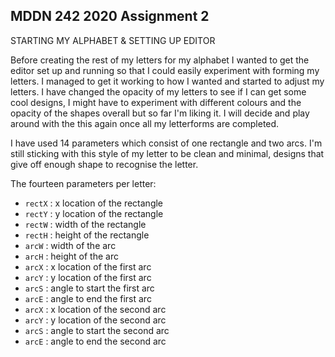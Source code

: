 ## MDDN 242 2020 Assignment 2
STARTING MY ALPHABET & SETTING UP EDITOR

Before creating the rest of my letters for my alphabet I wanted to get the editor set up and running so that I could easily experiment with forming my letters. I managed to get it working to how I wanted and started to adjust my letters. I have changed the opacity of my letters to see if I can get some cool designs, I might have to experiment with different colours and the opacity of the shapes overall but so far I'm liking it. I will decide and play around with the this again once all my letterforms are completed. 

I have used 14 parameters which consist of one rectangle and two arcs. I'm still sticking with this style of my letter to be clean and minimal, designs that give off enough shape to recognise the letter. 

The fourteen parameters per letter:
  * `rectX` : x location of the rectangle
  * `rectY` : y location of the rectangle
  * `rectW` : width of the rectangle
  * `rectH` : height of the rectangle
  * `arcW` : width of the arc
  * `arcH` : height of the arc
  * `arcX` : x location of the first arc
  * `arcY` : y location of the first arc
  * `arcS` : angle to start the first arc
  * `arcE` : angle to end the first arc
  * `arcX` : x location of the second arc
  * `arcY` : y location of the second arc
  * `arcS` : angle to start the second arc
  * `arcE` : angle to end the second arc
